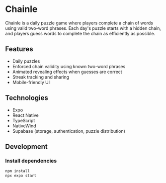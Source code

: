 # Chainle

Chainle is a daily puzzle game where players complete a chain of words using valid two-word phrases. Each day's puzzle starts with a hidden chain, and players guess words to complete the chain as efficiently as possible.

## Features

- Daily puzzles
- Enforced chain validity using known two-word phrases
- Animated revealing effects when guesses are correct
- Streak tracking and sharing
- Mobile-friendly UI

## Technologies

- Expo
- React Native
- TypeScript
- NativeWind
- Supabase (storage, authentication, puzzle distribution)

## Development

### Install dependencies

```bash
npm install
npx expo start
```

